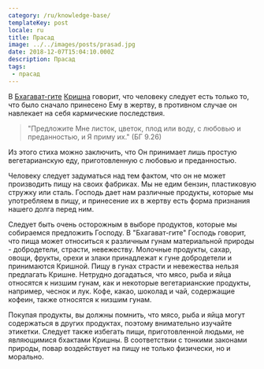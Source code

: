 ```yaml
---
category: /ru/knowledge-base/
templateKey: post
locale: ru
title: Прасад
image: ../../images/posts/prasad.jpg
date: 2018-12-07T15:04:10.000Z
description: Прасад
tags:
 - прасад
---
```


В [Бхагават-гите](/ru/bhagavad-gita) [Кришна](/ru/krishna) говорит, что человеку следует есть только то, что было сначало принесено Ему в жертву, в противном случае он навлекает на себя кармические последствия.

 > "Предложите Мне листок, цветок, плод или воду, с любовью и преданностью, и Я приму их." (БГ 9.26)

Из этого стиха можно заключить, что Он принимает лишь простую вегетарианскую еду, приготовленную с любовью и преданностью.

Человеку следует задуматься над тем фактом, что он не может производить пищу на своих фабриках. Мы не едим бензин, пластиковую стружку или сталь. Господь дает нам различные продукты, которые мы употребляем в пищу, и принесение их в жертву есть форма признания нашего долга перед ним.

Следует быть очень осторожным в выборе продуктов, которые мы собираемся предложить Господу. В "Бхагават-гите" Господь говорит, что пища может относиться к различным гунам материальной природы - добродетели, страсти, невежеству. Молочные продукты, сахар, овощи, фрукты, орехи и злаки принадлежат к гуне добродетели и принимаются Кришной. Пищу в гунах страсти и невежества нельзя предлагать Кришне. Нетрудно догадаться, что мясо, рыба и яйца относятся к низшим гунам, как и некоторые вегетарианские продукты, например, чеснок и лук. Кофе, какао, шоколад и чай, содержащие кофеин, также относятся к низшим гунам.

Покупая продукты, вы должны помнить, что мясо, рыба и яйца могут содержаться в других продуктах, поэтому внимательно изучайте этикетки. Следует также избегать пищи, приготовленной людьми, не являющимися бхактами Кришны. В соответствии с тонкими законами природы, повар воздействует на пищу не только физически, но и морально.
